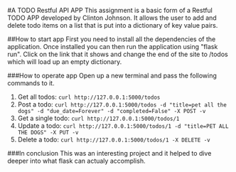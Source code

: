 #A TODO Restful API APP
This assignment is a basic form of a Restful TODO APP developed by Clinton Johnson.  It allows the user to add and delete todo items on a list that is put into a dictionary of key value pairs.

##How to start app
First you need to install all the dependencies of the application.  Once installed you can then run the application using "flask run".  Click on the link that it shows and change the end of the site to /todos which will load up an empty dictionary.

###How to operate app
Open up a new terminal and pass the following commands to it.
1. Get all todos: `curl http://127.0.0.1:5000/todos`
2. Post a todo: `curl http://127.0.0.1:5000/todos -d "title=pet all the dogs" -d "due_date=Forever" -d "completed=False" -X POST -v`
3. Get a single todo: `curl http://127.0.0.1:5000/todos/1`
4. Update a todo: `curl http://127.0.0.1:5000/todos/1 -d "title=PET ALL THE DOGS" -X PUT -v`
5. Delete a todo: `curl http://127.0.0.1:5000/todos/1 -X DELETE -v`

###In conclusion
This was an interesting project and it helped to dive deeper into what flask can actualy accomplish.